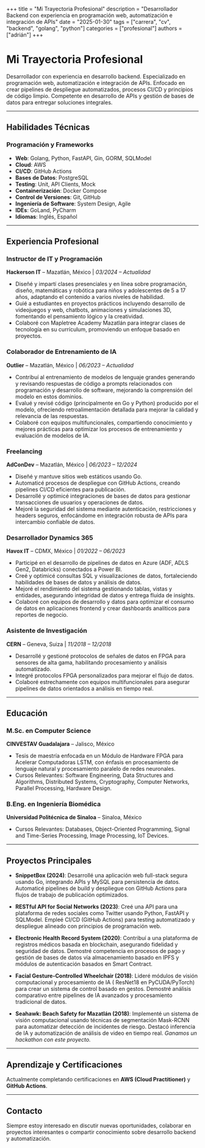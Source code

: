 +++
title = "Mi Trayectoria Profesional"
description = "Desarrollador Backend con experiencia en programación web, automatización e integración de APIs"
date = "2025-01-30"
tags = ["carrera", "cv", "backend", "golang", "python"]
categories = ["profesional"]
authors = ["adrián"]
+++

# Mi Trayectoria Profesional

Desarrollador con experiencia en desarrollo backend. Especializado en programación web, automatización e integración de
APIs. Enfocado en crear pipelines de despliegue automatizados, procesos CI/CD y principios de código limpio. Competente
en desarrollo de APIs y gestión de bases de datos para entregar soluciones integrales.

---

## Habilidades Técnicas

### Programación y Frameworks

- **Web**: Golang, Python, FastAPI, Gin, GORM, SQLModel
- **Cloud**: AWS
- **CI/CD**: GitHub Actions
- **Bases de Datos**: PostgreSQL
- **Testing**: Unit, API Clients, Mock
- **Containerización**: Docker Compose
- **Control de Versiones**: Git, GitHub
- **Ingeniería de Software**: System Design, Agile
- **IDEs**: GoLand, PyCharm
- **Idiomas**: Inglés, Español

---

## Experiencia Profesional

### Instructor de IT y Programación

**Hackerson IT** – Mazatlán, México | *03/2024 – Actualidad*

* Diseñé y impartí clases presenciales y en línea sobre programación, diseño, matemáticas y robótica para niños y
  adolescentes de 5 a 17 años, adaptando el contenido a varios niveles de habilidad.
* Guié a estudiantes en proyectos prácticos incluyendo desarrollo de videojuegos y web, chatbots, animaciones y
  simulaciones 3D, fomentando el pensamiento lógico y la creatividad.
* Colaboré con Mapletree Academy Mazatlán para integrar clases de tecnología en su currículum, promoviendo un enfoque
  basado en proyectos.

### Colaborador de Entrenamiento de IA

**Outlier** – Mazatlán, México | *06/2023 – Actualidad*

* Contribuí al entrenamiento de modelos de lenguaje grandes generando y revisando respuestas de código a prompts
  relacionados con programación y desarrollo de software, mejorando la comprensión del modelo en estos dominios.
* Evalué y revisé código (principalmente en Go y Python) producido por el modelo, ofreciendo retroalimentación detallada
  para mejorar la calidad y relevancia de las respuestas.
* Colaboré con equipos multifuncionales, compartiendo conocimiento y mejores prácticas para optimizar los procesos de
  entrenamiento y evaluación de modelos de IA.

### Freelancing

**AdConDev** – Mazatlán, México | *06/2023 – 12/2024*

* Diseñé y mantuve sitios web estáticos usando Go.
* Automaticé procesos de despliegue con GitHub Actions, creando pipelines CI/CD eficientes para publicación.
* Desarrollé y optimicé integraciones de bases de datos para gestionar transacciones de usuarios y operaciones de datos.
* Mejoré la seguridad del sistema mediante autenticación, restricciones y headers seguros, enfocándome en integración
  robusta de APIs para intercambio confiable de datos.

### Desarrollador Dynamics 365

**Havox IT** – CDMX, México | *01/2022 – 06/2023*

* Participé en el desarrollo de pipelines de datos en Azure (ADF, ADLS Gen2, Databricks) conectados a Power BI.
* Creé y optimicé consultas SQL y visualizaciones de datos, fortaleciendo habilidades de bases de datos y análisis de
  datos.
* Mejoré el rendimiento del sistema gestionando tablas, vistas y entidades, asegurando integridad de datos y entrega
  fluida de insights.
* Colaboré con equipos de desarrollo y datos para optimizar el consumo de datos en aplicaciones frontend y crear
  dashboards analíticos para reportes de negocio.

### Asistente de Investigación

**CERN** – Geneva, Suiza | *11/2018 – 12/2018*

* Desarrollé y gestioné protocolos de señales de datos en FPGA para sensores de alta gama, habilitando procesamiento y
  análisis automatizado.
* Integré protocolos FPGA personalizados para mejorar el flujo de datos.
* Colaboré estrechamente con equipos multifuncionales para asegurar pipelines de datos orientados a análisis en tiempo
  real.

---

## Educación

### M.Sc. en Computer Science

**CINVESTAV Guadalajara** – Jalisco, México

* Tesis de maestría enfocada en un Módulo de Hardware FPGA para Acelerar Computadoras LSTM, con énfasis en procesamiento
  de lenguaje natural y procesamiento paralelo de redes neuronales.
* Cursos Relevantes: Software Engineering, Data Structures and Algorithms, Distributed Systems, Cryptography, Computer
  Networks, Parallel Processing, Hardware Design.

### B.Eng. en Ingeniería Biomédica

**Universidad Politécnica de Sinaloa** – Sinaloa, México

* Cursos Relevantes: Databases, Object-Oriented Programming, Signal and Time-Series Processing, Image Processing, IoT
  Devices.

---

## Proyectos Principales

* **SnippetBox (2024)**: Desarrollé una aplicación web full-stack segura usando Go, integrando APIs y MySQL para
  persistencia de datos. Automaticé pipelines de build y despliegue con GitHub Actions para flujos de trabajo de
  publicación optimizados.

* **RESTful API for Social Networks (2023)**: Creé una API para una plataforma de redes sociales como Twitter usando
  Python, FastAPI y SQLModel. Empleé CI/CD (GitHub Actions) para testing automatizado y despliegue alineado con
  principios de programación web.

* **Electronic Health Record System (2020)**: Contribuí a una plataforma de registros médicos basada en blockchain,
  asegurando fidelidad y seguridad de datos. Demostré competencia en procesos de pago y gestión de bases de datos vía
  almacenamiento basado en IPFS y módulos de autenticación basados en Smart Contract.

* **Facial Gesture-Controlled Wheelchair (2018)**: Lideré módulos de visión computacional y procesamiento de IA (
  ResNet18 en PyCUDA/PyTorch) para crear un sistema de control basado en gestos. Demostré análisis comparativo entre
  pipelines de IA avanzados y procesamiento tradicional de datos.

* **Seahawk: Beach Safety for Mazatlán (2018)**: Implementé un sistema de visión computacional usando técnicas de
  segmentación Mask-RCNN para automatizar detección de incidentes de riesgo. Destacó inferencia de IA y automatización
  de análisis de video en tiempo real. *Ganamos un hackathon con este proyecto.*

---

## Aprendizaje y Certificaciones

Actualmente completando certificaciones en **AWS (Cloud Practitioner)** y **GitHub Actions**.

---

## Contacto

Siempre estoy interesado en discutir nuevas oportunidades, colaborar en proyectos interesantes o compartir conocimiento
sobre desarrollo backend y automatización.
